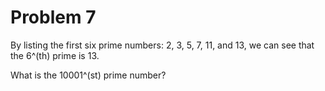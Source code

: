 # Problem 7

By listing the first six prime numbers: 2, 3, 5, 7, 11, and 13, we can
see that the 6^(th) prime is 13.

What is the 10001^(st) prime number?
